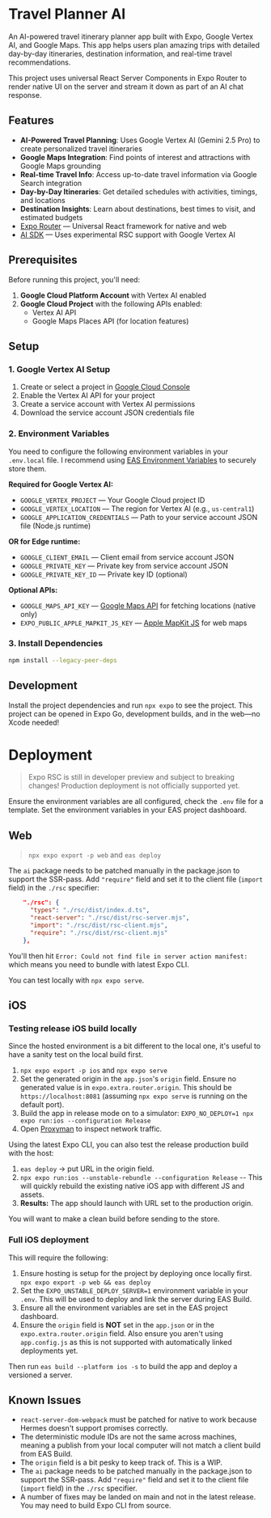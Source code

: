 # Travel Planner AI

An AI-powered travel itinerary planner app built with Expo, Google Vertex AI, and Google Maps. This app helps users plan amazing trips with detailed day-by-day itineraries, destination information, and real-time travel recommendations.

This project uses universal React Server Components in Expo Router to render native UI on the server and stream it down as part of an AI chat response.

## Features

- **AI-Powered Travel Planning**: Uses Google Vertex AI (Gemini 2.5 Pro) to create personalized travel itineraries
- **Google Maps Integration**: Find points of interest and attractions with Google Maps grounding
- **Real-time Travel Info**: Access up-to-date travel information via Google Search integration
- **Day-by-Day Itineraries**: Get detailed schedules with activities, timings, and locations
- **Destination Insights**: Learn about destinations, best times to visit, and estimated budgets
- [Expo Router](https://docs.expo.dev/router/introduction/) — Universal React framework for native and web
- [AI SDK](https://sdk.vercel.ai/docs) — Uses experimental RSC support with Google Vertex AI

## Prerequisites

Before running this project, you'll need:

1. **Google Cloud Platform Account** with Vertex AI enabled
2. **Google Cloud Project** with the following APIs enabled:
   - Vertex AI API
   - Google Maps Places API (for location features)

## Setup

### 1. Google Vertex AI Setup

1. Create or select a project in [Google Cloud Console](https://console.cloud.google.com/)
2. Enable the Vertex AI API for your project
3. Create a service account with Vertex AI permissions
4. Download the service account JSON credentials file

### 2. Environment Variables

You need to configure the following environment variables in your `.env.local` file. I recommend using [EAS Environment Variables](https://docs.expo.dev/eas/using-environment-variables/#create-environment-variables) to securely store them.

**Required for Google Vertex AI:**
- `GOOGLE_VERTEX_PROJECT` — Your Google Cloud project ID
- `GOOGLE_VERTEX_LOCATION` — The region for Vertex AI (e.g., `us-central1`)
- `GOOGLE_APPLICATION_CREDENTIALS` — Path to your service account JSON file (Node.js runtime)

**OR for Edge runtime:**
- `GOOGLE_CLIENT_EMAIL` — Client email from service account JSON
- `GOOGLE_PRIVATE_KEY` — Private key from service account JSON  
- `GOOGLE_PRIVATE_KEY_ID` — Private key ID (optional)

**Optional APIs:**
- `GOOGLE_MAPS_API_KEY` — [Google Maps API](https://console.cloud.google.com/google/maps-apis/home) for fetching locations (native only)
- `EXPO_PUBLIC_APPLE_MAPKIT_JS_KEY` — [Apple MapKit JS](https://developer.apple.com/account/resources/services/maps-tokens) for web maps

### 3. Install Dependencies

```bash
npm install --legacy-peer-deps
```

## Development

Install the project dependencies and run `npx expo` to see the project. This project can be opened in Expo Go, development builds, and in the web—no Xcode needed!

# Deployment

> Expo RSC is still in developer preview and subject to breaking changes! Production deployment is not officially supported yet.

Ensure the environment variables are all configured, check the `.env` file for a template. Set the environment variables in your EAS project dashboard.

## Web

> `npx expo export -p web` and `eas deploy`

The `ai` package needs to be patched manually in the package.json to support the SSR-pass. Add `"require"` field and set it to the client file (`import` field) in the `./rsc` specifier:

```json
    "./rsc": {
      "types": "./rsc/dist/index.d.ts",
      "react-server": "./rsc/dist/rsc-server.mjs",
      "import": "./rsc/dist/rsc-client.mjs",
      "require": "./rsc/dist/rsc-client.mjs"
    },
```

You'll then hit `Error: Could not find file in server action manifest:` which means you need to bundle with latest Expo CLI.

You can test locally with `npx expo serve`.

## iOS

### Testing release iOS build locally

Since the hosted environment is a bit different to the local one, it's useful to have a sanity test on the local build first.

1. `npx expo export -p ios` and `npx expo serve`
2. Set the generated origin in the `app.json`'s `origin` field. Ensure no generated value is in `expo.extra.router.origin`. This should be `https://localhost:8081` (assuming `npx expo serve` is running on the default port).
3. Build the app in release mode on to a simulator: `EXPO_NO_DEPLOY=1 npx expo run:ios --configuration Release`
4. Open [Proxyman](https://proxyman.com/) to inspect network traffic.

Using the latest Expo CLI, you can also test the release production build with the host:

1. `eas deploy` -> put URL in the origin field.
2. `npx expo run:ios --unstable-rebundle --configuration Release` -- This will quickly rebuild the existing native iOS app with different JS and assets.
3. **Results:** The app should launch with URL set to the production origin.

You will want to make a clean build before sending to the store.

### Full iOS deployment

This will require the following:

1. Ensure hosting is setup for the project by deploying once locally first. `npx expo export -p web && eas deploy`
2. Set the `EXPO_UNSTABLE_DEPLOY_SERVER=1` environment variable in your `.env`. This will be used to deploy and link the server during EAS Build.
3. Ensure all the environment variables are set in the EAS project dashboard.
4. Ensure the `origin` field is **NOT** set in the `app.json` or in the `expo.extra.router.origin` field. Also ensure you aren't using `app.config.js` as this is not supported with automatically linked deployments yet.

Then run `eas build --platform ios -s` to build the app and deploy a versioned a server.

## Known Issues

- `react-server-dom-webpack` must be patched for native to work because Hermes doesn't support promises correctly.
- The deterministic module IDs are not the same across machines, meaning a publish from your local computer will not match a client build from EAS Build.
- The `origin` field is a bit pesky to keep track of. This is a WIP.
- The `ai` package needs to be patched manually in the package.json to support the SSR-pass. Add `"require"` field and set it to the client file (`import` field) in the `./rsc` specifier.
- A number of fixes may be landed on main and not in the latest release. You may need to build Expo CLI from source.
